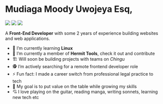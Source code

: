 # Mudiaga Moody Uwojeya Esq,
[![](https://img.shields.io/badge/Twitter-%40moodymudiaga-9cf?style=plastic&logo=twitter&labelColor=white&logoWidth=20)](https://twitter.com/MoodyMudiaga)
[![](https://img.shields.io/badge/LinkedIn-Mudiaga%20Moody%20Uwojeya-blue?style=plastic&logo=linkedin&labelColor=lightgrey&logoWidth=20)](https://www.linkedin.com/in/mudiaga-moody-uwojeya)
[![](https://img.shields.io/badge/Gmail-mudiagauwojeya@gmail.com-critical?style=plastic&logo=gmail&labelColor=white&logoWidth=20)](mailto:moody.mudiaga@gmail.com)


A **Front-End Developer** with some 2 years of experience building websites and web applications. 


- 🌱 I’m currently learning **Linux**
- 👯 I’m currently a member of **Hermit Tools**, check it out and contribute
- 🏗️ Will soon be building projects with teams on _Chingu_
- 🕵️ I’m actively searching for a remote frontend developer role
- ⚡ Fun fact: I made a career switch from professional legal practice to tech
- 🎯 My goal is to put value on the table while growing my skills
- 💘 I love playing on the guitar, reading manga, writing sonnets, learning new tech etc


<!--
**moody2times/moody2times** is a ✨ _special_ ✨ repository because its `README.md` (this file) appears on your GitHub profile.
-->
